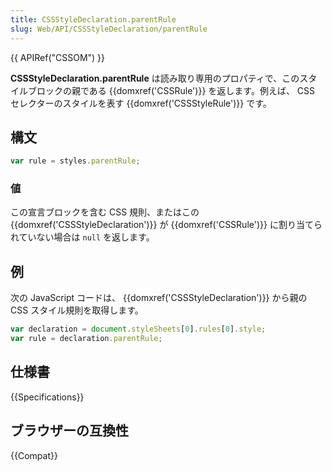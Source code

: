 ```yaml
---
title: CSSStyleDeclaration.parentRule
slug: Web/API/CSSStyleDeclaration/parentRule
---
```


{{ APIRef("CSSOM") }}

**CSSStyleDeclaration.parentRule** は読み取り専用のプロパティで、このスタイルブロックの親である {{domxref('CSSRule')}} を返します。例えば、 CSS セレクターのスタイルを表す {{domxref('CSSStyleRule')}} です。

## 構文

```js
var rule = styles.parentRule;
```

### 値

この宣言ブロックを含む CSS 規則、またはこの {{domxref('CSSStyleDeclaration')}} が {{domxref('CSSRule')}} に割り当てられていない場合は `null` を返します。

## 例

次の JavaScript コードは、 {{domxref('CSSStyleDeclaration')}} から親の CSS スタイル規則を取得します。

```js
var declaration = document.styleSheets[0].rules[0].style;
var rule = declaration.parentRule;
```

## 仕様書

{{Specifications}}

## ブラウザーの互換性

{{Compat}}
